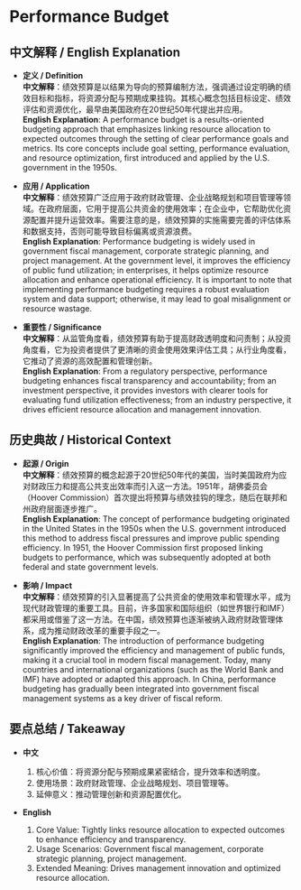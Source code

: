 # Performance Budget

## 中文解释 / English Explanation

* **定义 / Definition**  
  **中文解释**：绩效预算是以结果为导向的预算编制方法，强调通过设定明确的绩效目标和指标，将资源分配与预期成果挂钩。其核心概念包括目标设定、绩效评估和资源优化，最早由美国政府在20世纪50年代提出并应用。  
  **English Explanation**: A performance budget is a results-oriented budgeting approach that emphasizes linking resource allocation to expected outcomes through the setting of clear performance goals and metrics. Its core concepts include goal setting, performance evaluation, and resource optimization, first introduced and applied by the U.S. government in the 1950s.

* **应用 / Application**  
  **中文解释**：绩效预算广泛应用于政府财政管理、企业战略规划和项目管理等领域。在政府层面，它用于提高公共资金的使用效率；在企业中，它帮助优化资源配置并提升运营效率。需要注意的是，绩效预算的实施需要完善的评估体系和数据支持，否则可能导致目标偏离或资源浪费。  
  **English Explanation**: Performance budgeting is widely used in government fiscal management, corporate strategic planning, and project management. At the government level, it improves the efficiency of public fund utilization; in enterprises, it helps optimize resource allocation and enhance operational efficiency. It is important to note that implementing performance budgeting requires a robust evaluation system and data support; otherwise, it may lead to goal misalignment or resource wastage.

* **重要性 / Significance**  
  **中文解释**：从监管角度看，绩效预算有助于提高财政透明度和问责制；从投资角度看，它为投资者提供了更清晰的资金使用效果评估工具；从行业角度看，它推动了资源的高效配置和管理创新。  
  **English Explanation**: From a regulatory perspective, performance budgeting enhances fiscal transparency and accountability; from an investment perspective, it provides investors with clearer tools for evaluating fund utilization effectiveness; from an industry perspective, it drives efficient resource allocation and management innovation.

## 历史典故 / Historical Context

* **起源 / Origin**  
  **中文解释**：绩效预算的概念起源于20世纪50年代的美国，当时美国政府为应对财政压力和提高公共支出效率而引入这一方法。1951年，胡佛委员会（Hoover Commission）首次提出将预算与绩效挂钩的理念，随后在联邦和州政府层面逐步推广。  
  **English Explanation**: The concept of performance budgeting originated in the United States in the 1950s when the U.S. government introduced this method to address fiscal pressures and improve public spending efficiency. In 1951, the Hoover Commission first proposed linking budgets to performance, which was subsequently adopted at both federal and state government levels.

* **影响 / Impact**  
  **中文解释**：绩效预算的引入显著提高了公共资金的使用效率和管理水平，成为现代财政管理的重要工具。目前，许多国家和国际组织（如世界银行和IMF）都采用或借鉴了这一方法。在中国，绩效预算也逐渐被纳入政府财政管理体系，成为推动财政改革的重要手段之一。  
  **English Explanation**: The introduction of performance budgeting significantly improved the efficiency and management of public funds, making it a crucial tool in modern fiscal management. Today, many countries and international organizations (such as the World Bank and IMF) have adopted or adapted this approach. In China, performance budgeting has gradually been integrated into government fiscal management systems as a key driver of fiscal reform.

## 要点总结 / Takeaway

* **中文**  
  1. 核心价值：将资源分配与预期成果紧密结合，提升效率和透明度。
  2. 使用场景：政府财政管理、企业战略规划、项目管理等。
  3. 延伸意义：推动管理创新和资源配置优化。

* **English**  
  1. Core Value: Tightly links resource allocation to expected outcomes to enhance efficiency and transparency.
  2. Usage Scenarios: Government fiscal management, corporate strategic planning, project management.
  3. Extended Meaning: Drives management innovation and optimized resource allocation.